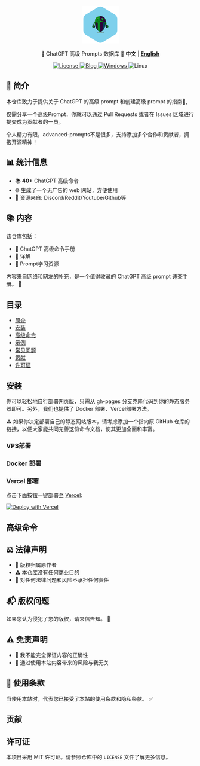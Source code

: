 <p align="center">
  <a href="https://prompt.garyhou2023.info/">
    <img src="./template/img/logo.svg" alt="Logo">
  </a>
</p>
<p align="center"> 🌟 ChatGPT 高级 Prompts 数据库 🌟
  <strong>中文</strong> | <a href="./readme-en.md"><strong>English</strong></a>
</p>
<p align="center">
    <a href="https://github.com/hougarry/ChatGPT-Advanced-Prompts/blob/main/LICENSE">
    <img alt="License" src="https://img.shields.io/badge/License-MIT-blue">
    </a>
    <a href="https://blog.garyhou2023.info">
    <img alt="Blog" src="https://img.shields.io/badge/Blog-Myblog-purple">
    </a>
    <a href="https://github.com/hougarry/ChatGPT-Advanced-Prompts/releases" target="_blank">
    <img alt="Windows" src="https://img.shields.io/badge/-Windows-blue?style=flat-square&logo=windows&logoColor=white">
    </a>
    <img alt="Linux" src="https://img.shields.io/badge/-Linux-yellow?style=flat-square&logo=linux&logoColor=white">
    </a>
</p>


## 📌 简介

本仓库致力于提供关于 ChatGPT 的高级 prompt 和创建高级 prompt 的指南📖,

仅需分享一个高级Prompt，你就可以通过 Pull Requests 或者在 Issues 区域进行提交成为贡献者的一员。

个人精力有限，advanced-prompts不是很多，支持添加多个合作和贡献者，拥抱开源精神！


## 📊 统计信息

- 📚 **40+** ChatGPT 高级命令
- 🌐 生成了一个无广告的 web 网站，方便使用
- 🛄 资源来自: Discord/Reddit/Youtube/Github等

## 📚 内容

该仓库包括：
- 📘 ChatGPT 高级命令手册
- 📙 详解
- 📕 Prompt学习资源

内容来自网络和网友的补充，是一个值得收藏的 ChatGPT 高级 prompt 速查手册。 🌟


## 目录

- [简介](#简介)
- [安装](#安装)
- [高级命令](#高级命令)
- [示例](#示例)
- [常见问题](#常见问题)
- [贡献](#贡献)
- [许可证](#许可证)

## 安装

你可以轻松地自行部署网页版，只需从 gh-pages 分支克隆代码到你的静态服务器即可。另外，我们也提供了 Docker 部署、Vercel部署方法。

⚠️ 如果你决定部署自己的静态网站版本，请考虑添加一个指向原 GitHub 仓库的链接，以便大家能共同完善这份命令文档，使其更加全面和丰富。



### VPS部署


### Docker 部署

### Vercel 部署

点击下面按钮一键部署至 [Vercel](https://vercel.com):

[![Deploy with Vercel](https://vercel.com/button)](https://vercel.com/new/clone?repository-url=https://github.com/hougarry/chatgpt-advanced-prompts)



## 高级命令



## ⚖️ 法律声明

- 📝 版权归属原作者
- ⚠️ 本仓库没有任何商业目的
- 🚫 对任何法律问题和风险不承担任何责任

## 📬 版权问题

如果您认为侵犯了您的版权，请来信告知。 💌

## ⚠️ 免责声明

- 🛑 我不能完全保证内容的正确性
- 🚫 通过使用本站内容带来的风险与我无关

## 📜 使用条款

当使用本站时，代表您已接受了本站的使用条款和隐私条款。 ✅


## 贡献



## 许可证

本项目采用 MIT 许可证。请参照仓库中的 `LICENSE` 文件了解更多信息。


